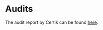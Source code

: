 # Audits

The audit report by Certik can be found [here](https://github.com/meterio/sumer-project/blob/master/audit/REP-final-20220512T063547Z.pdf).
